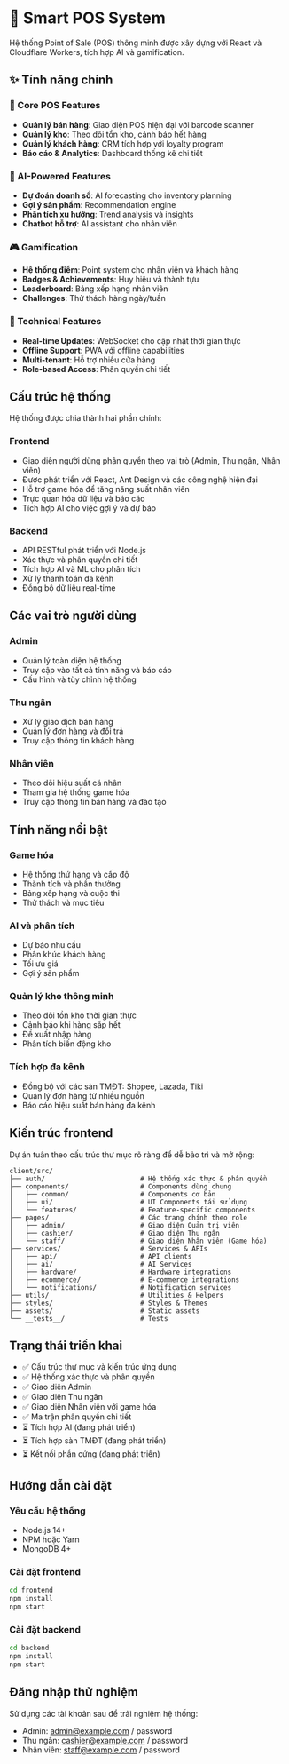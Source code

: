 # 🏪 Smart POS System

Hệ thống Point of Sale (POS) thông minh được xây dựng với React và Cloudflare Workers, tích hợp AI và gamification.

## ✨ Tính năng chính

### 🎯 Core POS Features
- **Quản lý bán hàng**: Giao diện POS hiện đại với barcode scanner
- **Quản lý kho**: Theo dõi tồn kho, cảnh báo hết hàng
- **Quản lý khách hàng**: CRM tích hợp với loyalty program
- **Báo cáo & Analytics**: Dashboard thống kê chi tiết

### 🤖 AI-Powered Features
- **Dự đoán doanh số**: AI forecasting cho inventory planning
- **Gợi ý sản phẩm**: Recommendation engine
- **Phân tích xu hướng**: Trend analysis và insights
- **Chatbot hỗ trợ**: AI assistant cho nhân viên

### 🎮 Gamification
- **Hệ thống điểm**: Point system cho nhân viên và khách hàng
- **Badges & Achievements**: Huy hiệu và thành tựu
- **Leaderboard**: Bảng xếp hạng nhân viên
- **Challenges**: Thử thách hàng ngày/tuần

### 🔧 Technical Features
- **Real-time Updates**: WebSocket cho cập nhật thời gian thực
- **Offline Support**: PWA với offline capabilities
- **Multi-tenant**: Hỗ trợ nhiều cửa hàng
- **Role-based Access**: Phân quyền chi tiết

## Cấu trúc hệ thống

Hệ thống được chia thành hai phần chính:

### Frontend
- Giao diện người dùng phân quyền theo vai trò (Admin, Thu ngân, Nhân viên)
- Được phát triển với React, Ant Design và các công nghệ hiện đại
- Hỗ trợ game hóa để tăng năng suất nhân viên
- Trực quan hóa dữ liệu và báo cáo
- Tích hợp AI cho việc gợi ý và dự báo

### Backend
- API RESTful phát triển với Node.js
- Xác thực và phân quyền chi tiết
- Tích hợp AI và ML cho phân tích
- Xử lý thanh toán đa kênh
- Đồng bộ dữ liệu real-time

## Các vai trò người dùng

### Admin
- Quản lý toàn diện hệ thống
- Truy cập vào tất cả tính năng và báo cáo
- Cấu hình và tùy chỉnh hệ thống

### Thu ngân
- Xử lý giao dịch bán hàng
- Quản lý đơn hàng và đổi trả
- Truy cập thông tin khách hàng

### Nhân viên
- Theo dõi hiệu suất cá nhân
- Tham gia hệ thống game hóa
- Truy cập thông tin bán hàng và đào tạo

## Tính năng nổi bật

### Game hóa
- Hệ thống thứ hạng và cấp độ
- Thành tích và phần thưởng
- Bảng xếp hạng và cuộc thi
- Thử thách và mục tiêu

### AI và phân tích
- Dự báo nhu cầu
- Phân khúc khách hàng
- Tối ưu giá
- Gợi ý sản phẩm

### Quản lý kho thông minh
- Theo dõi tồn kho thời gian thực
- Cảnh báo khi hàng sắp hết
- Đề xuất nhập hàng
- Phân tích biến động kho

### Tích hợp đa kênh
- Đồng bộ với các sàn TMĐT: Shopee, Lazada, Tiki
- Quản lý đơn hàng từ nhiều nguồn
- Báo cáo hiệu suất bán hàng đa kênh

## Kiến trúc frontend

Dự án tuân theo cấu trúc thư mục rõ ràng để dễ bảo trì và mở rộng:

```
client/src/
├── auth/                        # Hệ thống xác thực & phân quyền
├── components/                  # Components dùng chung
│   ├── common/                  # Components cơ bản
│   ├── ui/                      # UI Components tái sử dụng
│   └── features/                # Feature-specific components
├── pages/                       # Các trang chính theo role
│   ├── admin/                   # Giao diện Quản trị viên
│   ├── cashier/                 # Giao diện Thu ngân
│   └── staff/                   # Giao diện Nhân viên (Game hóa)
├── services/                    # Services & APIs
│   ├── api/                     # API clients
│   ├── ai/                      # AI Services
│   ├── hardware/                # Hardware integrations
│   ├── ecommerce/               # E-commerce integrations
│   └── notifications/           # Notification services
├── utils/                       # Utilities & Helpers
├── styles/                      # Styles & Themes
├── assets/                      # Static assets
└── __tests__/                   # Tests
```

## Trạng thái triển khai

- ✅ Cấu trúc thư mục và kiến trúc ứng dụng
- ✅ Hệ thống xác thực và phân quyền
- ✅ Giao diện Admin
- ✅ Giao diện Thu ngân
- ✅ Giao diện Nhân viên với game hóa
- ✅ Ma trận phân quyền chi tiết
- ⏳ Tích hợp AI (đang phát triển)
- ⏳ Tích hợp sàn TMĐT (đang phát triển)
- ⏳ Kết nối phần cứng (đang phát triển)

## Hướng dẫn cài đặt

### Yêu cầu hệ thống
- Node.js 14+
- NPM hoặc Yarn
- MongoDB 4+

### Cài đặt frontend
```bash
cd frontend
npm install
npm start
```

### Cài đặt backend
```bash
cd backend
npm install
npm start
```

## Đăng nhập thử nghiệm

Sử dụng các tài khoản sau để trải nghiệm hệ thống:

- Admin: admin@example.com / password
- Thu ngân: cashier@example.com / password
- Nhân viên: staff@example.com / password 